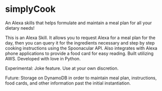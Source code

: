 # simplyCook
An Alexa skills that helps formulate and maintain a meal plan for all your dietary needs!

This is an Alexa Skill. It allows you to request Alexa for a meal plan for the day, then you can query it for the ingredients necessary and step by step cooking instructions using the Spoonacular API. Also integrates with Alexa phone applications to provide a food card for easy reading. Built utilizing AWS. Developed with love in Python.

Experimental: Joke feature. Use at your own discretion.

Future: Storage on DynamoDB in order to maintain meal plan, instructions, food cards, and other information past the initial instantiation.